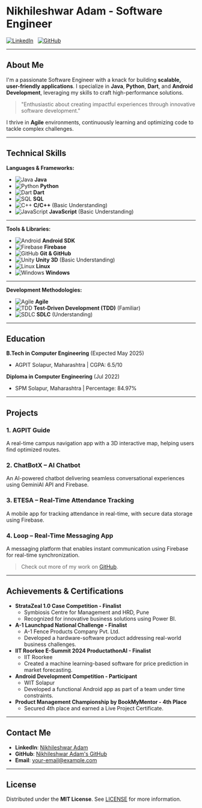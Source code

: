 # Nikhileshwar Adam - Software Engineer

[![LinkedIn](https://img.shields.io/badge/LinkedIn-Nikhileshwar%20Adam-blue?style=for-the-badge)](https://www.linkedin.com/in/nikhileshwar-adam/)  
[![GitHub](https://img.shields.io/badge/GitHub-Nikhileshwar%20Adam-gray?style=for-the-badge)](https://github.com/IJNikhil)

---

## About Me

I'm a passionate Software Engineer with a knack for building **scalable, user-friendly applications**. I specialize in **Java**, **Python**, **Dart**, and **Android Development**, leveraging my skills to craft high-performance solutions.  

> "Enthusiastic about creating impactful experiences through innovative software development."

I thrive in **Agile** environments, continuously learning and optimizing code to tackle complex challenges.

---

## Technical Skills

**Languages & Frameworks:**

* ![Java](https://img.icons8.com/ios/50/000000/java-coffee-cup-logo.png) **Java**
* ![Python](https://img.icons8.com/ios/50/000000/python.png) **Python**
* ![Dart](https://img.icons8.com/ios/50/000000/dart.png) **Dart**
* ![SQL](https://img.icons8.com/ios/50/000000/database.png) **SQL**
* ![C++](https://img.icons8.com/ios/50/000000/c-plus-plus-logo.png) **C/C++** (Basic Understanding)
* ![JavaScript](https://img.icons8.com/ios/50/000000/javascript-logo.png) **JavaScript** (Basic Understanding)

---

**Tools & Libraries:**

* ![Android](https://img.icons8.com/ios/50/000000/android.png) **Android SDK**
* ![Firebase](https://img.icons8.com/ios/50/000000/firebase.png) **Firebase**
* ![GitHub](https://img.icons8.com/ios/50/000000/github.png) **Git & GitHub**
* ![Unity](https://img.icons8.com/ios/50/000000/unity.png) **Unity 3D** (Basic Understanding)
* ![Linux](https://img.icons8.com/ios/50/000000/linux.png) **Linux**
* ![Windows](https://img.icons8.com/ios/50/000000/windows.png) **Windows**

---

**Development Methodologies:**

* ![Agile](https://img.icons8.com/ios/50/000000/scrum-board.png) **Agile**
* ![TDD](https://img.icons8.com/ios/50/000000/test-tube.png) **Test-Driven Development (TDD)** (Familiar)
* ![SDLC](https://img.icons8.com/ios/50/000000/project-management.png) **SDLC** (Understanding)

---

## Education

**B.Tech in Computer Engineering** (Expected May 2025)  
* AGPIT Solapur, Maharashtra | CGPA: 6.5/10

**Diploma in Computer Engineering** (Jul 2022)  
* SPM Solapur, Maharashtra | Percentage: 84.97%

---

## Projects

### 1. AGPIT Guide
A real-time campus navigation app with a 3D interactive map, helping users find optimized routes.

### 2. ChatBotX – AI Chatbot
An AI-powered chatbot delivering seamless conversational experiences using GeminiAI API and Firebase. 

### 3. ETESA – Real-Time Attendance Tracking
A mobile app for tracking attendance in real-time, with secure data storage using Firebase.

### 4. Loop – Real-Time Messaging App
A messaging platform that enables instant communication using Firebase for real-time synchronization.

> Check out more of my work on [GitHub](https://github.com/IJNikhil).

---

## Achievements & Certifications

* **StrataZeal 1.0 Case Competition - Finalist** 
  * Symbiosis Centre for Management and HRD, Pune
  * Recognized for innovative business solutions using Power BI.
* **A-1 Launchpad National Challenge - Finalist** 
  * A-1 Fence Products Company Pvt. Ltd.
  * Developed a hardware-software product addressing real-world business challenges.
* **IIT Roorkee E-Summit 2024 ProductathonAI - Finalist** 
  * IIT Roorkee
  * Created a machine learning-based software for price prediction in market forecasting.
* **Android Development Competition - Participant** 
  * WIT Solapur
  * Developed a functional Android app as part of a team under time constraints.
* **Product Management Championship by BookMyMentor - 4th Place**
  * Secured 4th place and earned a Live Project Certificate.

---

## Contact Me

- **LinkedIn**: [Nikhileshwar Adam](https://www.linkedin.com/in/nikhileshwar-adam/)
- **GitHub**: [Nikhileshwar Adam's GitHub](https://github.com/IJNikhil)
- **Email**: [your-email@example.com](mailto:your-email@example.com)

---

## License

Distributed under the **MIT License**. See [LICENSE](LICENSE) for more information.
